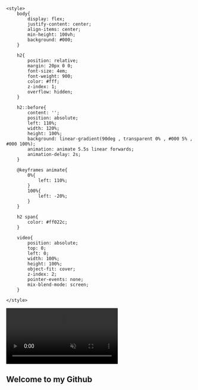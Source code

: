 <!DOCTYPE html>
<html lang="en">
<head>
    <meta charset="UTF-8">
    <meta name="viewport" content="width=device-width, initial-scale=1.0">
    <title>Welcome</title>

    <style>
        body{
            display: flex;
            justify-content: center;
            align-items: center;
            min-height: 100vh;
            background: #000;
        }

        h2{
            position: relative;
            margin: 20px 0 0;
            font-size: 4em;
            font-weight: 900;
            color: #fff;
            z-index: 1;
            overflow: hidden;
        }

        h2::before{
            content: '';
            position: absolute;
            left: 110%;
            width: 120%;
            height: 100%;
            background: linear-gradient(90deg , transparent 0% , #000 5% , #000 100%);
            animation: animate 5.5s linear forwards;
            animation-delay: 2s;
        }

        @keyframes animate{
            0%{
                left: 110%;
            }
            100%{
                left: -20%;
            }
        }

        h2 span{
            color: #ff022c;
        }

        video{
            position: absolute;
            top: 0;
            left: 0;
            width: 100%;
            height: 100%;
            object-fit: cover;
            z-index: 2;
            pointer-events: none;
            mix-blend-mode: screen;
        }

    </style>

</head>
<body>
    <video src = "https://www.youtube.com/watch?v=PP0Os0UvMCs" , muted = "" , autoplay = ""></video>
    <h2> <span>We</span>lcome <span>to</span> my <span>Git</span>hub</h2>
</body>
</html>
